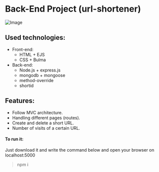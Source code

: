 # Back-End Project (url-shortener)

![Image](https://imgur.com/cHWqvHm.png)
## Used technologies:
- Front-end:
  - HTML + EJS
  - CSS + Bulma
- Back-end:
  - Node.js + express.js
  - mongodb + mongoose
  - method-override
  - shortid
## Features:
- Follow MVC architecture.
- Handling different pages (routes).
- Create and delete a short URL.
- Number of visits of a certain URL.

####   To run it:
Just download it and write the command below and open your browser on localhost:5000
> npm i
